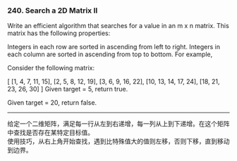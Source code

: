 ### 240. Search a 2D Matrix II

Write an efficient algorithm that searches for a value in an m x n matrix. This matrix has the following properties:

Integers in each row are sorted in ascending from left to right.
Integers in each column are sorted in ascending from top to bottom.
For example,

Consider the following matrix:

[
  [1,   4,  7, 11, 15],
  [2,   5,  8, 12, 19],
  [3,   6,  9, 16, 22],
  [10, 13, 14, 17, 24],
  [18, 21, 23, 26, 30]
]
Given target = 5, return true.

Given target = 20, return false.

* * *

给定一个二维矩阵，满足每一行从左到右递增，每一列从上到下递增。在这个矩阵中查找是否存在某特定目标值。   
使用技巧，从右上角开始查找，遇到比特殊值大的值则左移，否则下移，直到移动到边界。   


